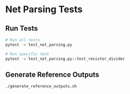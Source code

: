 # Net Parsing Tests

## Run Tests
```bash
# Run all tests
pytest -v test_net_parsing.py

# Run specific test
pytest -v test_net_parsing.py::test_resistor_divider
```

## Generate Reference Outputs
```bash
./generate_reference_outputs.sh